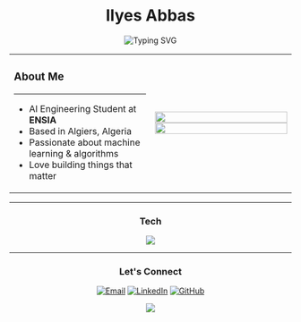 <div align="center">

# Ilyes Abbas

<img src="https://readme-typing-svg.herokuapp.com?font=Fira+Code&size=20&duration=3000&pause=1000&color=58A6FF&center=true&vCenter=true&width=435&lines=AI+Engineering+Student;ENSIA+Student" alt="Typing SVG" />

</div>

<table>
<tr>
<td width="50%">

### About Me

---

- AI Engineering Student at **ENSIA**
- Based in Algiers, Algeria
- Passionate about machine learning & algorithms
- Love building things that matter

</div>

</td>
<td width="50%">

<img src="https://github-readme-stats.vercel.app/api?username=ilyyeees&show_icons=true&theme=tokyonight&hide_border=true&bg_color=1a1b27&title_color=70a5fd&text_color=a9b1d6&icon_color=bb9af7" width="100%"/>

<img src="https://github-readme-streak-stats.herokuapp.com?user=ilyyeees&theme=tokyonight&hide_border=true&background=1a1b27&stroke=565f89&ring=70a5fd&fire=ff9e64&currStreakLabel=70a5fd" width="100%"/>

</td>
</tr>
</table>

---

<div align="center">

### Tech

<img src="https://skillicons.dev/icons?i=python,cpp,js,tensorflow,pytorch,react,nodejs,git,linux,docker" />

---

### Let's Connect

[![Email](https://img.shields.io/badge/Email-0078D4?style=for-the-badge&logo=microsoft-outlook&logoColor=white)](mailto:ilyes.abbas@ensia.edu.dz)
[![LinkedIn](https://img.shields.io/badge/LinkedIn-0077B5?style=for-the-badge&logo=linkedin&logoColor=white)](https://linkedin.com/in/ilyes-abbas)
[![GitHub](https://img.shields.io/badge/GitHub-181717?style=for-the-badge&logo=github&logoColor=white)](https://github.com/ilyyeees)

<img src="https://capsule-render.vercel.app/api?type=waving&color=58A6FF&height=100&section=footer"/>

</div>
